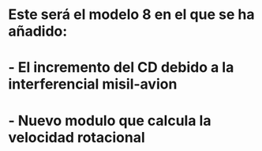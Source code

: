 # Este será el modelo 8 en el que se ha añadido:
# - El incremento del CD debido a la interferencial misil-avion
# - Nuevo modulo que calcula la velocidad rotacional
